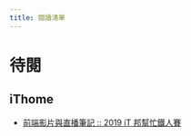 ```yaml
---
title: 閱讀清單
---
```


# 待閱

## iThome

- [前端影片與直播筆記 :: 2019 iT 邦幫忙鐵人賽](https://ithelp.ithome.com.tw/users/20104221/ironman/2067)
